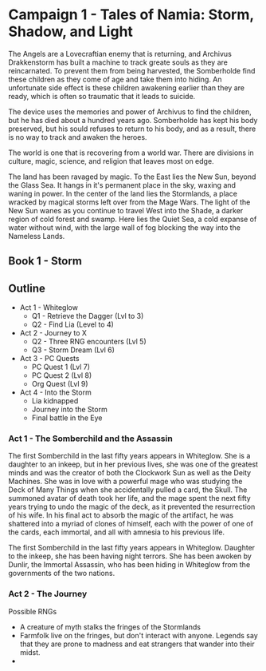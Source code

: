 # Campaign 1 - Tales of Namia: Storm, Shadow, and Light

The Angels are a Lovecraftian enemy that is returning, and Archivus Drakkenstorm has built a machine
to track greate souls as they are reincarnated. To prevent them from being harvested, the Somberholde 
find these children as they come of age and take them into hiding. An unfortunate side effect is 
these children awakening earlier than they are ready, which is often so traumatic that it leads to suicide.

The device uses the memories and power of Archivus to find the children, but he has died about a hundred years ago.
Somberholde has kept his body preserved, but his sould refuses to return to his body, and as a result,
there is no way to track and awaken the heroes.

The world is one that is recovering from a world war. There are divisions in culture, magic, science,
and religion that leaves most on edge. 

The land has been ravaged by magic. To the East lies the New Sun, beyond the Glass Sea. It hangs
in it's permanent place in the sky, waxing and waning in power. In the center of the land lies the 
Stormlands, a place wracked by magical storms left over from the Mage Wars. The light of the New Sun
wanes as you continue to travel West into the Shade, a darker region of cold forest and swamp.
Here lies the Quiet Sea, a cold expanse of water without wind, with the large wall of fog blocking 
the way into the Nameless Lands.

## Book 1 - Storm

## Outline 

- Act 1 - Whiteglow
  - Q1 - Retrieve the Dagger (Lvl to 3)
  - Q2 - Find Lia (Level to 4)
- Act 2 - Journey to X
  - Q2 - Three RNG encounters (Lvl 5)
  - Q3 - Storm Dream (Lvl 6)
- Act 3 - PC Quests
  - PC Quest 1 (Lvl 7)
  - PC Quest 2 (Lvl 8)
  - Org Quest (Lvl 9)
- Act 4 - Into the Storm
  - Lia kidnapped
  - Journey into the Storm
  - Final battle in the Eye


### Act 1 - The Somberchild and the Assassin

The first Somberchild in the last fifty years appears in Whiteglow. She is a daughter to an inkeep,
but in her previous lives, she was one of the greatest minds and was the creator of both the 
Clockwork Sun as well as the Deity Machines. She was in love with a powerful mage who was studying
the Deck of Many Things when she accidentally pulled a card, the Skull. The summoned avatar of death
took her life, and the mage spent the next fifty years trying to undo the magic of the deck, as
it prevented the resurrection of his wife. In his final act to absorb the magic of the artifact,
he was shattered into a myriad of clones of himself, each with the power of one of the cards, each 
immortal, and all with amnesia to his previous life.

The first Somberchild in the last fifty years appears in Whiteglow. Daughter to the inkeep, she 
has been having night terrors. She has been awoken by Dunlir, the Immortal Assassin, who has been
hiding in Whiteglow from the governments of the two nations.

### Act 2 - The Journey

Possible RNGs
- A creature of myth stalks the fringes of the Stormlands
- Farmfolk live on the fringes, but don't interact with anyone. Legends say
  that they are prone to madness and eat strangers that wander into their midst.
- 